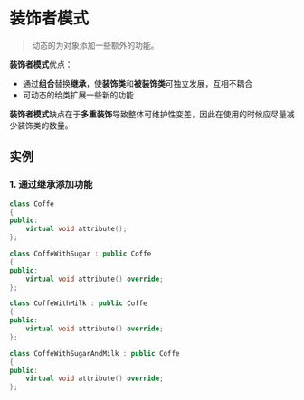 # 装饰者模式
> 动态的为对象添加一些额外的功能。

**装饰者模式**优点：
* 通过**组合**替换**继承**，使**装饰类**和**被装饰类**可独立发展，互相不耦合
* 可动态的给类扩展一些新的功能

**装饰者模式**缺点在于**多重装饰**导致整体可维护性变差，因此在使用的时候应尽量减少装饰类的数量。

## 实例
### 1. 通过继承添加功能
```C++
class Coffe
{
public:
	virtual void attribute();
};

class CoffeWithSugar : public Coffe
{
public:
	virtual void attribute() override;
};

class CoffeWithMilk : public Coffe
{
public:
	virtual void attribute() override;
};

class CoffeWithSugarAndMilk : public Coffe
{
public:
	virtual void attribute() override;
};
```
